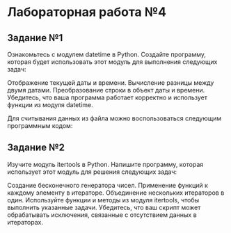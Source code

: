 # Лабораторная работа №4
## Задание №1
Ознакомьтесь с модулем datetime в Python. Создайте программу, которая будет использовать этот модуль для выполнения следующих задач:

Отображение текущей даты и времени.
Вычисление разницы между двумя датами.
Преобразование строки в объект даты и времени.
Убедитесь, что ваша программа работает корректно и использует функции из модуля datetime.

Для считывания данных из файла можно воспользоваться следующим программным кодом:
## Задание №2
Изучите модуль itertools в Python. Напишите программу, которая использует этот модуль для решения следующих задач:

Создание бесконечного генератора чисел.
Применение функций к каждому элементу в итераторе.
Объединение нескольких итераторов в один.
Используйте функции и методы из модуля itertools, чтобы выполнить указанные задачи. Убедитесь, что ваш скрипт может обрабатывать исключения, связанные с отсутствием данных в итераторах.

